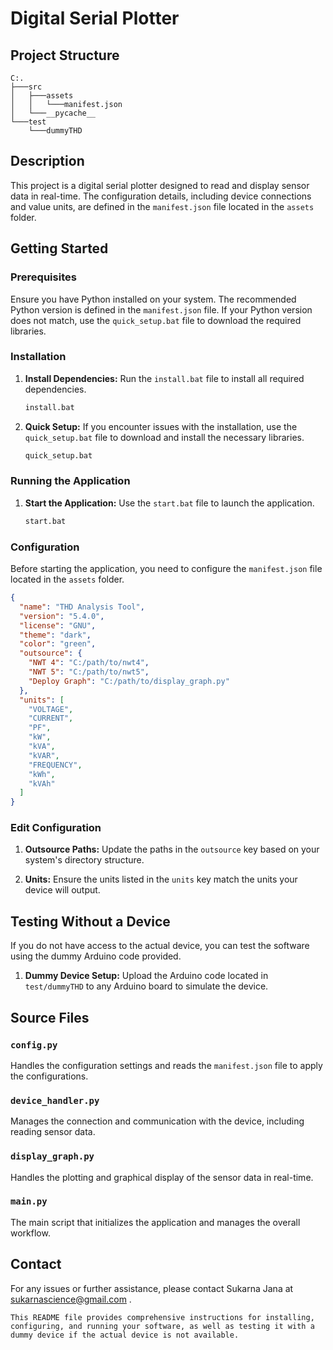 # Digital Serial Plotter

## Project Structure

```
C:.
├───src
│   ├───assets
│   │   └───manifest.json
│   └───__pycache__
└───test
    └───dummyTHD
```

## Description

This project is a digital serial plotter designed to read and display sensor data in real-time. The configuration details, including device connections and value units, are defined in the `manifest.json` file located in the `assets` folder.

## Getting Started

### Prerequisites

Ensure you have Python installed on your system. The recommended Python version is defined in the `manifest.json` file. If your Python version does not match, use the `quick_setup.bat` file to download the required libraries.

### Installation

1. **Install Dependencies:**
   Run the `install.bat` file to install all required dependencies.
   ```bash
   install.bat
   ```

2. **Quick Setup:**
   If you encounter issues with the installation, use the `quick_setup.bat` file to download and install the necessary libraries.
   ```bash
   quick_setup.bat
   ```

### Running the Application

1. **Start the Application:**
   Use the `start.bat` file to launch the application.
   ```bash
   start.bat
   ```

### Configuration

Before starting the application, you need to configure the `manifest.json` file located in the `assets` folder.

```json
{
  "name": "THD Analysis Tool",
  "version": "5.4.0",
  "license": "GNU",
  "theme": "dark",
  "color": "green",
  "outsource": {
    "NWT 4": "C:/path/to/nwt4",
    "NWT 5": "C:/path/to/nwt5",
    "Deploy Graph": "C:/path/to/display_graph.py"
  },
  "units": [
    "VOLTAGE",
    "CURRENT",
    "PF",
    "kW",
    "kVA",
    "kVAR",
    "FREQUENCY",
    "kWh",
    "kVAh"
  ]
}
```

### Edit Configuration

1. **Outsource Paths:**
   Update the paths in the `outsource` key based on your system's directory structure.

2. **Units:**
   Ensure the units listed in the `units` key match the units your device will output.

## Testing Without a Device

If you do not have access to the actual device, you can test the software using the dummy Arduino code provided.

1. **Dummy Device Setup:**
   Upload the Arduino code located in `test/dummyTHD` to any Arduino board to simulate the device.

## Source Files

### `config.py`
Handles the configuration settings and reads the `manifest.json` file to apply the configurations.

### `device_handler.py`
Manages the connection and communication with the device, including reading sensor data.

### `display_graph.py`
Handles the plotting and graphical display of the sensor data in real-time.

### `main.py`
The main script that initializes the application and manages the overall workflow.

## Contact

For any issues or further assistance, please contact Sukarna Jana at sukarnascience@gmail.com .

```
This README file provides comprehensive instructions for installing, configuring, and running your software, as well as testing it with a dummy device if the actual device is not available.
```
